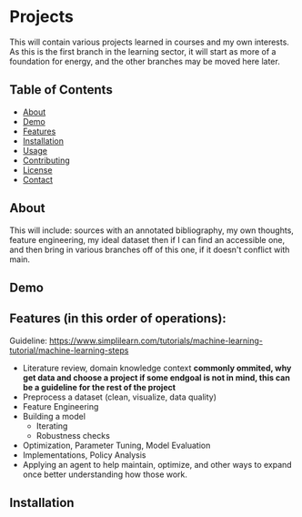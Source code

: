 # Projects

This will contain various projects learned in courses and my own interests. As this is the first branch in the learning sector, it will start as more of a foundation for energy, and the other branches may be moved here later. 

## Table of Contents

- [About](#about)
- [Demo](#demo)
- [Features](#features)
- [Installation](#installation)
- [Usage](#usage)
- [Contributing](#contributing)
- [License](#license)
- [Contact](#contact)

## About

This will include: sources with an annotated bibliography, my own thoughts, feature engineering, my ideal dataset then if I can find an accessible one, and then bring in various branches off of this one, if it doesn't conflict with main. 

## Demo



## Features (in this order of operations):

Guideline: https://www.simplilearn.com/tutorials/machine-learning-tutorial/machine-learning-steps

- Literature review, domain knowledge context **commonly ommited, why get data and choose a project if some endgoal is not in mind, this can be a guideline for the rest of the project** 
- Preprocess a dataset (clean, visualize, data quality)
- Feature Engineering
- Building a model
  - Iterating
  - Robustness checks
- Optimization, Parameter Tuning, Model Evaluation
- Implementations, Policy Analysis 
- Applying an agent to help maintain, optimize, and other ways to expand once better understanding how those work. 

## Installation

